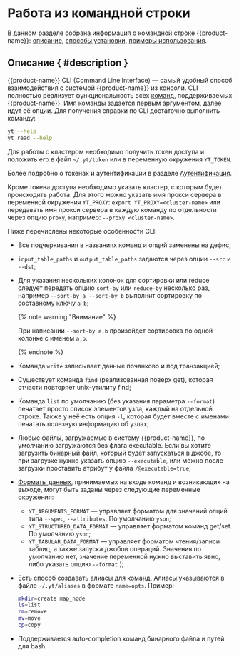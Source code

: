 # Работа из командной строки

В данном разделе собрана информация о командной строке {{product-name}}: [описание](#description), [способы установки](../../../api/cli/install.md), [примеры использования](../../../api/cli/examples.md).

## Описание { #description }

{{product-name}} CLI (Command Line Interface) — самый удобный способ взаимодействия с системой {{product-name}} из консоли. CLI полностью реализует функциональность всех [команд](../../../api/commands.md), поддерживаемых {{product-name}}. Имя команды задается первым аргументом, далее идут её опции. Для получения справки по CLI достаточно выполнить команду:

```bash
yt --help
yt read --help
```

Для работы с кластером необходимо получить токен доступа и положить его в файл `~/.yt/token` или в переменную окружения `YT_TOKEN`.

Более подробно о токенах и аутентификации в разделе [Аутентификация](../../../user-guide/storage/auth.md).

Кроме токена доступа необходимо указать кластер, с которым будет происходить работа. Для этого можно указать имя прокси сервера в переменной окружения `YT_PROXY`: `export YT_PROXY=<cluster-name>` или передавать имя прокси сервера в каждую команду по отдельности через опцию `proxy`, например: `--proxy <cluster-name>`.

Ниже перечислены некоторые особенности CLI:

- Все подчеркивания в названиях команд и опций заменены на дефис;

- `input_table_paths` и `output_table_paths` задаются через опции `--src` и `--dst`;

- Для указания нескольких колонок для сортировки или reduce следует передать опцию `sort-by` или `reduce-by` несколько раз, например `--sort-by a --sort-by b` выполнит сортировку по составному ключу `a b`;

  {% note warning "Внимание" %}

    При написании `--sort-by a,b` произойдет сортировка по одной колонке с именем `a,b`.

  {% endnote %}

- Команда `write` записывает данные почанково и под транзакцией;

- Существует команда `find` (реализованная поверх get), которая отчасти повторяет unix-утилиту find;

- Команда `list` по умолчанию (без указания параметра `--format`) печатает просто список элементов узла, каждый на отдельной строке. Также у неё есть опция `-l`, которая будет вместе с именами печатать полезную информацию об узлах;

- Любые файлы, загружаемые в систему {{product-name}}, по умолчанию загружаются без флага executable. Если вы хотите загрузить бинарный файл, который будет запускаться в джобе, то при загрузке нужно указать опцию `--executable`, или можно после загрузки проставить атрибут у файла `/@executable=true`;

- [Форматы данных](../../../user-guide/storage/formats.md), принимаемых на входе команд и возникающих на выходе, могут быть заданы через следующие переменные окружения:
   - `YT_ARGUMENTS_FORMAT` — управляет форматом для значений опций типа `--spec`, `--attributes`. По умолчанию `yson`;
   - `YT_STRUCTURED_DATA_FORMAT` — управляет форматом команд get/set. По умолчанию `yson`;
   - `YT_TABULAR_DATA_FORMAT` — управляет форматом чтения/записи таблиц, а также запуска джобов операций. Значения по умолчанию нет, значение переменной нужно выставить явно, либо указать опцию `--format` );

- Есть способ создавать алиасы для команд. Алиасы указываются в файле `~/.yt/aliases` в формате `name=opts`. Пример:

   ```bash
   mkdir=create map_node
   ls=list
   rm=remove
   mv=move
   cp=copy
   ```

- Поддерживается auto-completion команд бинарного файла и путей для bash.

